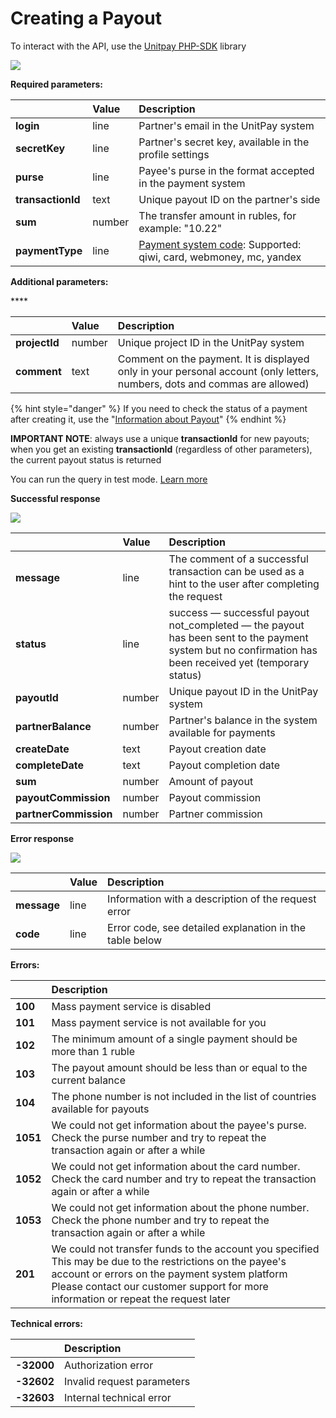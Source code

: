 # Creating a Payout

To interact with the API, use the [Unitpay PHP-SDK](https://github.com/unitpay/php-sdk) library

![](https://gblobscdn.gitbook.com/assets%2F-M9Y_k8Gr-WxeECFRelw%2F-MA1PsbiuaLGnU-0ocfd%2F-MA1Qei3BAvr5qEc9hSx%2Fimage.png?alt=media&token=3651d60b-2f9a-43d3-94e7-8eab285bd829)

**Required parameters:**

| ​ | **Value** | **Description** |
| :--- | :--- | :--- |
| **login** | line | Partner's email in the UnitPay system |
| **secretKey** | line | Partner's secret key, available in the profile settings​ |
| **purse** | line | Payee's purse in the format accepted in the payment system |
| **transactionId** | text | Unique payout ID on the partner's side |
| **sum** | number | The transfer amount in rubles, for example: "10.22" |
| **paymentType** | line | ​[Payment system code](https://help.unitpay.ru/v/master/book-of-reference/payment-system-codes): Supported: qiwi, card, webmoney, mc, yandex |

**Additional parameters:**

\*\*\*\*

| ​ | **Value** | **Description** |
| :--- | :--- | :--- |
| **projectId** | number | Unique project ID in the UnitPay system |
| **comment** | text | Comment on the payment. It is displayed only in your personal account \(only letters, numbers, dots and commas are allowed\) |

{% hint style="danger" %}
If you need to check the status of a payment after creating it, use the "[Information about Payout](https://help.unitpay.money/v/en/payouts/information-about-payout)"
{% endhint %}

**IMPORTANT NOTE**: always use a unique **transactionId** for new payouts; when you get an existing **transactionId** \(regardless of other parameters\), the current payout status is returned

You can run the query in test mode. [Learn more](https://help.unitpay.money/v/en/other/test-api)​

**Successful response**

![](https://gblobscdn.gitbook.com/assets%2F-M9Y_k8Gr-WxeECFRelw%2F-MA1PsbiuaLGnU-0ocfd%2F-MA1QpF_Mls0xwwC-K0X%2Fimage.png?alt=media&token=186cdf87-92cd-4661-82c1-059fc4f85509)

| ​ | **Value** | **Description** |
| :--- | :--- | :--- |
| **message** | line | The comment of a successful transaction can be used as a hint to the user after completing the request |
| **status** | line | success — successful payout not\_completed — the payout has been sent to the payment system but no confirmation has been received yet \(temporary status\) |
| **payoutId** | number | Unique payout ID in the UnitPay system |
| **partnerBalance** | number | Partner's balance in the system available for payments |
| **createDate** | text | Payout creation date |
| **completeDate** | text | Payout completion date |
| **sum** | number | Amount of payout |
| **payoutCommission** | number | Payout commission |
| **partnerCommission** | number | Partner commission |

**Error response**

![](https://gblobscdn.gitbook.com/assets%2F-M9Y_k8Gr-WxeECFRelw%2F-MA1PsbiuaLGnU-0ocfd%2F-MA1Qucqr93VfQkHFTJT%2Fimage.png?alt=media&token=b14c59f7-5d20-4451-b1c5-696a11bfeaf7)

| ​ | **Value** | **Description** |
| :--- | :--- | :--- |
| **message** | line | Information with a description of the request error |
| **code** | line | Error code, see detailed explanation in the table below |

**Errors:**

| ​ | **Description** |
| :--- | :--- |
| **100** | Mass payment service is disabled |
| **101** | Mass payment service is not available for you |
| **102** | The minimum amount of a single payment should be more than 1 ruble |
| **103** | The payout amount should be less than or equal to the current balance |
| **104** | The phone number is not included in the list of countries available for payouts |
| **1051** | We could not get information about the payee's purse. Check the purse number and try to repeat the transaction again or after a while |
| **1052** | We could not get information about the card number. Check the card number and try to repeat the transaction again or after a while |
| **1053** | We could not get information about the phone number. Check the phone number and try to repeat the transaction again or after a while |
| **201** | We could not transfer funds to the account you specified This may be due to the restrictions on the payee's account or errors on the payment system platform Please contact our customer support for more information or repeat the request later |

**Technical errors:**

| ​ | **Description** |
| :--- | :--- |
| **-32000** | Authorization error |
| **-32602** | Invalid request parameters |
| **-32603** | Internal technical error |

